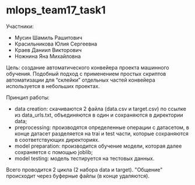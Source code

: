 # mlops_team17_task1

Участники:
* Мусин Шамиль Рашитович
* Красильникова Юлия Сергеевна
* Краев Даниил Викторович
* Ножнина Яна Михайловна

Цель: создание автоматического конвейера проекта машинного обучения. Подобный подход с применением простых скриптов автоматизации для “склейки” отдельных частей конвейера используется в небольших проектах.

Принцип работы:
* data creation: скачиваются 2 файла (data.csv и target.csv) по ссылке из data_urls.txt, объединяются в один и сохраняются в директории data;
* preprocessing: производятся определенные операции с датасетом, в конце датасет разделяется на trai и test части, которые сохраняются в соответствующих директориях.
* model preparation: производится обучение модели, которая далее сохраняется с помощью joblib;
* model testing: модель тестируется на тестовых данных.

Всего проводится 2 цикла (2 набора data и target).
"Общение" происходит через буферные файлы (в конце удаляются).
